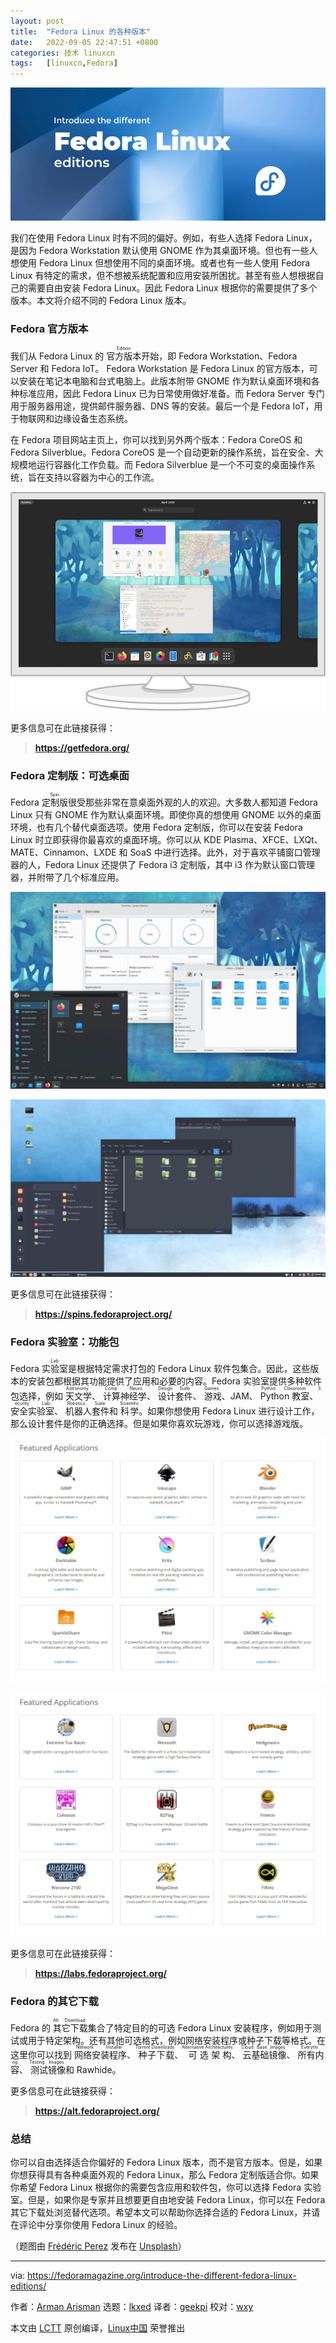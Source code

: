 ```yaml
---
layout: post
title:	"Fedora Linux 的各种版本"
date:	2022-09-05 22:47:51 +0800 
categories:	技术 linuxcn 
tags:	[linuxcn,Fedora]
---
```



![Introduce the differenct Fedora Linux editions](/Asserts/Images/album/202209/05/224754mqk5p3zqz5epfcf5.png)


我们在使用 Fedora Linux 时有不同的偏好。例如，有些人选择 Fedora Linux，是因为 Fedora Workstation 默认使用 GNOME 作为其桌面环境。但也有一些人想使用 Fedora Linux 但想使用不同的桌面环境。或者也有一些人使用 Fedora Linux 有特定的需求，但不想被系统配置和应用安装所困扰。甚至有些人想根据自己的需要自由安装 Fedora Linux。因此 Fedora Linux 根据你的需要提供了多个版本。本文将介绍不同的 Fedora Linux 版本。


### Fedora 官方版本


我们从 Fedora Linux 的 <ruby> 官方版本 <rt>  Edition </rt></ruby> 开始，即 Fedora Workstation、Fedora Server 和 Fedora IoT。 Fedora Workstation 是 Fedora Linux 的官方版本，可以安装在笔记本电脑和台式电脑上。此版本附带 GNOME 作为默认桌面环境和各种标准应用，因此 Fedora Linux 已为日常使用做好准备。而 Fedora Server 专门用于服务器用途，提供邮件服务器、DNS 等的安装。最后一个是 Fedora IoT，用于物联网和边缘设备生态系统。


在 Fedora 项目网站主页上，你可以找到另外两个版本：Fedora CoreOS 和 Fedora Silverblue。Fedora CoreOS 是一个自动更新的操作系统，旨在安全、大规模地运行容器化工作负载。而 Fedora Silverblue 是一个不可变的桌面操作系统，旨在支持以容器为中心的工作流。


![Introduce the different Fedora Linux editions: Fedora Workstation](/Asserts/Images/album/202209/05/224754l8v9xfez6rrrrfto.png)


更多信息可在此链接获得：



> 
> **<https://getfedora.org/>**
> 
> 
> 


### Fedora 定制版：可选桌面


Fedora <ruby> 定制版 <rt>  Spin </rt></ruby> 很受那些非常在意桌面外观的人的欢迎。大多数人都知道 Fedora Linux 只有 GNOME 作为默认桌面环境。即使你真的想使用 GNOME 以外的桌面环境，也有几个替代桌面选项。使用 Fedora 定制版，你可以在安装 Fedora Linux 时立即获得你最喜欢的桌面环境。你可以从 KDE Plasma、XFCE、LXQt、MATE、Cinnamon、LXDE 和 SoaS 中进行选择。此外，对于喜欢平铺窗口管理器的人，Fedora Linux 还提供了 Fedora i3 定制版，其中 i3 作为默认窗口管理器，并附带了几个标准应用。


![Introduce the different Fedora Linux editions: Fedora Plasma](/Asserts/Images/album/202209/05/224755igvga5gg856rxgm6.jpg)


![Introduce the different Fedora Linux editions: Fedora Cinnamon](/Asserts/Images/album/202209/05/224755mz7jv5jiaoajilox.jpg)


更多信息可在此链接获得：



> 
> **<https://spins.fedoraproject.org/>**
> 
> 
> 


### Fedora 实验室：功能包


Fedora <ruby> 实验室 <rt>  Lab </rt></ruby> 是根据特定需求打包的 Fedora Linux 软件包集合。因此，这些版本的安装包都根据其功能提供了应用和必要的内容。Fedora 实验室提供多种软件包选择，例如<ruby> 天文学 <rt>  Astronomy </rt></ruby>、<ruby> 计算神经学 <rt>  Comp Neuro </rt></ruby>、<ruby> 设计套件 <rt>  Design Suite </rt></ruby>、<ruby> 游戏 <rt>  Games </rt></ruby>、JAM、<ruby> Python 教室 <rt>  Python Classroom </rt></ruby>、<ruby> 安全实验室 <rt>  Security Lab </rt></ruby>、<ruby> 机器人套件 <rt>  Robotics Suite </rt></ruby> 和 <ruby> 科学 <rt>  Scientific </rt></ruby>。如果你想使用 Fedora Linux 进行设计工作，那么设计套件是你的正确选择。但是如果你喜欢玩游戏，你可以选择游戏版。


![Introduce the different Fedora Linux editions: Fedora Design Suite](/Asserts/Images/album/202209/05/224756eil0par6lxarir1j.png)


![Introduce the different Fedora Linux editions: Fedora Games](/Asserts/Images/album/202209/05/224757o2ep8s7dzp7sqhhs.png)


更多信息可在此链接获得：



> 
> **<https://labs.fedoraproject.org/>**
> 
> 
> 


### Fedora 的其它下载


Fedora 的<ruby> 其它下载 <rt>  Alt Download </rt></ruby> 集合了特定目的的可选 Fedora Linux 安装程序，例如用于测试或用于特定架构。还有其他可选格式，例如网络安装程序或种子下载等格式。在这里你可以找到<ruby> 网络安装程序 <rt>  Network Installer </rt></ruby>、<ruby> 种子下载 <rt>  Torrent Downloads </rt></ruby>、<ruby> 可选架构 <rt>  Alternative Architectures </rt></ruby>、<ruby> 云基础镜像 <rt>  Cloud Base Images </rt></ruby>、<ruby> 所有内容 <rt>  Everything </rt></ruby>、<ruby> 测试镜像 <rt>  Testing Images </rt></ruby> 和 Rawhide。


更多信息可在此链接获得：



> 
> **<https://alt.fedoraproject.org/>**
> 
> 
> 


### 总结


你可以自由选择适合你偏好的 Fedora Linux 版本，而不是官方版本。但是，如果你想获得具有各种桌面外观的 Fedora Linux，那么 Fedora 定制版适合你。如果你希望 Fedora Linux 根据你的需要包含应用和软件包，你可以选择 Fedora 实验室。但是，如果你是专家并且想要更自由地安装 Fedora Linux，你可以在 Fedora 其它下载处浏览替代选项。希望本文可以帮助你选择合适的 Fedora Linux，并请在评论中分享你使用 Fedora Linux 的经验。


（题图由 [Frédéric Perez](https://unsplash.com/@fredericp?utm_source=unsplash&utm_medium=referral&utm_content=creditCopyText) 发布在 [Unsplash](https://unsplash.com/s/photos/blue-abstract?utm_source=unsplash&utm_medium=referral&utm_content=creditCopyText)）




---


via: <https://fedoramagazine.org/introduce-the-different-fedora-linux-editions/>


作者：[Arman Arisman](https://fedoramagazine.org/author/armanwu/) 选题：[lkxed](https://github.com/lkxed) 译者：[geekpi](https://github.com/geekpi) 校对：[wxy](https://github.com/wxy)


本文由 [LCTT](https://github.com/LCTT/TranslateProject) 原创编译，[Linux中国](https://linux.cn/) 荣誉推出

